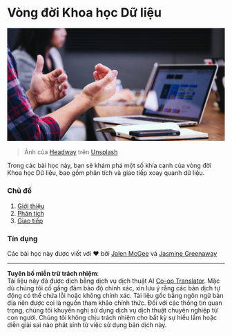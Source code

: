 <!--
CO_OP_TRANSLATOR_METADATA:
{
  "original_hash": "dd173fd30fc039a7a299898920680723",
  "translation_date": "2025-08-28T18:19:03+00:00",
  "source_file": "4-Data-Science-Lifecycle/README.md",
  "language_code": "vi"
}
-->
# Vòng đời Khoa học Dữ liệu

![communication](../../../translated_images/communication.06d8e2a88d30d168d661ad9f9f0a4f947ebff3719719cfdaf9ed00a406a01ead.vi.jpg)
> Ảnh của <a href="https://unsplash.com/@headwayio?utm_source=unsplash&utm_medium=referral&utm_content=creditCopyText">Headway</a> trên <a href="https://unsplash.com/s/photos/communication?utm_source=unsplash&utm_medium=referral&utm_content=creditCopyText">Unsplash</a>
  
Trong các bài học này, bạn sẽ khám phá một số khía cạnh của vòng đời Khoa học Dữ liệu, bao gồm phân tích và giao tiếp xoay quanh dữ liệu.

### Chủ đề

1. [Giới thiệu](14-Introduction/README.md)
2. [Phân tích](15-analyzing/README.md)
3. [Giao tiếp](16-communication/README.md)

### Tín dụng

Các bài học này được viết với ❤️ bởi [Jalen McGee](https://twitter.com/JalenMCG) và [Jasmine Greenaway](https://twitter.com/paladique)

---

**Tuyên bố miễn trừ trách nhiệm**:  
Tài liệu này đã được dịch bằng dịch vụ dịch thuật AI [Co-op Translator](https://github.com/Azure/co-op-translator). Mặc dù chúng tôi cố gắng đảm bảo độ chính xác, xin lưu ý rằng các bản dịch tự động có thể chứa lỗi hoặc không chính xác. Tài liệu gốc bằng ngôn ngữ bản địa nên được coi là nguồn tham khảo chính thức. Đối với các thông tin quan trọng, chúng tôi khuyến nghị sử dụng dịch vụ dịch thuật chuyên nghiệp từ con người. Chúng tôi không chịu trách nhiệm cho bất kỳ sự hiểu lầm hoặc diễn giải sai nào phát sinh từ việc sử dụng bản dịch này.